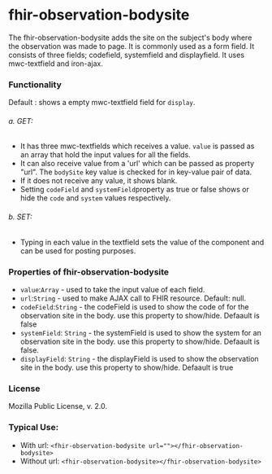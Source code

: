 # fhir-observation-bodysite

The fhir-observation-bodysite  adds the site on the subject's body where the observation was made to page. It is commonly used as a form field. It consists of three fields; codefield, systemfield and displayfield. It uses mwc-textfield and iron-ajax.

### Functionality
  Default : shows a empty mwc-textfield field for `display`. 
 ###### a. GET:
 * It has three mwc-textfields which receives a value. `value` is passed as an array that hold the input values for all the fields.
 * It can also receive value from a 'url' which can be passed as property "url". The `bodySite` key value is checked for in key-value pair of data.
  * If it does not receive any value, it shows blank.
 * Setting `codeField`  and `systemField`property as true or false shows or hide the `code` and `system` values respectively.
 ###### b. SET:
 * Typing in each value in the textfield sets the value of the component and can be used for posting purposes.

### Properties of fhir-observation-bodysite
 * `value`:`Array` - used to take the input value of each field.
 * `url`:`String` - used to make AJAX call to FHIR resource. Default: null.
 * `codeField`:`String` - the codeField is used to show the code of for the observation site in the body. use this property to show/hide. Defaault  is false
 * `systemField`: `String` - the systemField is used to show the system for an observation site in the body. use this property to show/hide. Defaault  is false.
 *  `displayField`: `String` - the displayField is used to show the observation site in the body. use this property to show/hide. Defaault  is true
 ### License
 Mozilla Public License, v. 2.0.
 
 ### Typical Use:
 * With url:
 `<fhir-observation-bodysite url=""></fhir-observation-bodysite>`
 * Without url:
  `<fhir-observation-bodysite></fhir-observation-bodysite>`
